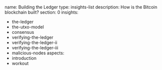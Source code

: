 name: Building the Ledger
type: insights-list
description: How is the Bitcoin blockchain built?
section: 0
insights:
  - the-ledger
  - the-utxo-model
  - consensus
  - verifying-the-ledger
  - verifying-the-ledger-ii
  - verifying-the-ledger-iii
  - malicious-nodes
aspects:
  - introduction
  - workout
